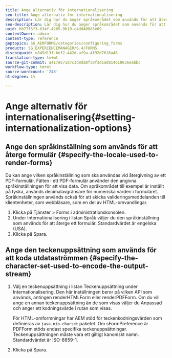 ```yaml
---
title: Ange alternativ för internationalisering
seo-title: Ange alternativ för internationalisering
description: Lär dig hur du anger språkområdet som används för att återge formulär och hur du anger teckenuppsättningen som används för att koda utdataströmmen.
seo-description: Lär dig hur du anger språkområdet som används för att återge formulär och hur du anger teckenuppsättningen som används för att koda utdataströmmen.
uuid: bb77f5f3-634f-4285-9b10-c4dd40085e69
contentOwner: admin
content-type: reference
geptopics: SG_AEMFORMS/categories/configuring_forms
products: SG_EXPERIENCEMANAGER/6.4/FORMS
discoiquuid: e845d13f-bef2-442d-af9a-4f92d7616a46
translation-type: tm+mt
source-git-commit: a417e571d7c3b8da8f38f3d1ad814610636eabbc
workflow-type: tm+mt
source-wordcount: '248'
ht-degree: 1%

---
```



# Ange alternativ för internationalisering{#setting-internationalization-options}

## Ange den språkinställning som används för att återge formulär {#specify-the-locale-used-to-render-forms}

Du kan ange vilken språkinställning som ska användas vid återgivning av ett PDF-formulär. Fälten i ett PDF-formulär använder den angivna språkinställningen för att visa data. Om språkområdet till exempel är inställt på tyska, används decimalavgränsare för numeriska värden i formuläret. Språkinställningen används också för att skicka valideringsmeddelanden till klientenheter, som webbläsare, som en del av HTML-omvandlingar.

1. Klicka på Tjänster > Forms i administrationskonsolen.
1. Under Internationalisering i listan Språk väljer du den språkinställning som används för att återge ett formulär. Standardvärdet är engelska (USA).
1. Klicka på Spara.

## Ange den teckenuppsättning som används för att koda utdataströmmen {#specify-the-character-set-used-to-encode-the-output-stream}

1. Välj en teckenuppsättning i listan Teckenuppsättning under Internationalisering. Den här inställningen beror på vilken API som används, antingen renderHTMLForm eller renderPDFForm. Om du vill ange en annan teckenuppsättning än de som visas väljer du Anpassad och anger ett kodningsvärde i rutan som visas.

   För HTML-omformningar har AEM stöd för teckenkodningsvärden som definieras av `java.nio.charset` paketet. Om sFormPreference är PDFForm stöds endast specifika teckenuppsättningar. Teckenuppsättningen måste vara ett giltigt kanoniskt namn. Standardvärdet är ISO-8859-1.

1. Klicka på Spara.

